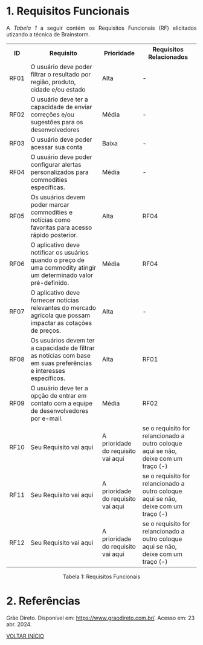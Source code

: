 # 1. Requisitos Funcionais

<p align="justify">A <i>Tabela 1</i> a seguir contém os Requisitos Funcionais (RF) elicitados utizando a técnica de Brainstorm.</p>

<table>
  <tr>
    <th>ID</th>
    <th>Requisito</th>
    <th>Prioridade</th>
    <th>Requisitos Relacionados</th>
  </tr>
  <tr>
    <td>RF01</td>
    <td>O usuário deve poder filtrar o resultado por região, produto, cidade e/ou estado</td>
    <td>Alta</td>
    <td>-</td>
  </tr>
  <tr>
    <td>RF02</td>
    <td>O usuário deve ter a capacidade de enviar correções e/ou sugestões para os desenvolvedores</td>
    <td>Média</td>
    <td>-</td>
  </tr>
  <tr>
    <td>RF03</td>
    <td>O usuário deve poder acessar sua conta</td>
    <td>Baixa</td>
    <td>-</td>
  </tr>
  <tr>
    <td>RF04</td>
    <td>O usuário deve poder configurar alertas personalizados para commodities específicas.</td>
    <td>Média</td>
    <td>-</td>
  </tr>
  <tr>
    <td>RF05</td>
    <td>Os usuários devem poder marcar commodities e notícias como favoritas para acesso rápido posterior.</td>
    <td>Alta</td>
    <td>RF04</td>
  </tr>
  <tr>
   <tr>
    <td>RF06</td>
    <td>O aplicativo deve notificar os usuários quando o preço de uma commodity atingir um determinado valor pré-definido.</td>
    <td>Média</td>
    <td>RF04</td>
  <tr>
    <td>RF07</td>
    <td>O aplicativo deve fornecer notícias relevantes do mercado agrícola que possam impactar as cotações de preços.</td>
    <td>Alta</td>
    <td>-</td>
  </tr>
  <!-- Linha começa aqui -->
   <tr>
    <td>RF08</td>
    <td>Os usuários devem ter a capacidade de filtrar as notícias com base em suas preferências e interesses específicos.</td>
    <td>Alta</td>
    <td>RF01</td>
  </tr>
  <!-- Linha termina aqui -->
  
  <!-- Linha começa aqui -->
   <tr>
    <td>RF09</td>
    <td>O usuário deve ter a opção de entrar em contato com a equipe de desenvolvedores por e-mail.</td>
    <td>Média</td>
    <td>RF02</td>
  </tr>
  <!-- Linha termina aqui -->
 
  <!-- Linha começa aqui -->
   <tr>
    <td>RF10</td>
    <td>Seu Requisito vai aqui</td>
    <td>A prioridade do requisito vai aqui</td>
    <td> se o requisito for relancionado a outro coloque aqui se não, deixe com um traço (-) </td>
  </tr>
  <!-- Linha termina aqui -->
  
  <!-- Linha começa aqui -->
   <tr>
    <td>RF11</td>
    <td>Seu Requisito vai aqui</td>
    <td>A prioridade do requisito vai aqui</td>
    <td> se o requisito for relancionado a outro coloque aqui se não, deixe com um traço (-) </td>
  </tr>
  <!-- Linha termina aqui -->
 
  <!-- Linha começa aqui -->
   <tr>
    <td>RF12</td>
    <td>Seu Requisito vai aqui</td>
    <td>A prioridade do requisito vai aqui</td>
    <td> se o requisito for relancionado a outro coloque aqui se não, deixe com um traço (-) </td>
  </tr>
  <!-- Linha termina aqui -->
</table>


<div style="text-align: center">
<p>Tabela 1: Requisitos Funcionais</p>
</div>

# 2. Referências

Grão Direto. Disponível em: <https://www.graodireto.com.br/>. Acesso em: 23 abr. 2024.

<a href="../README.md">VOLTAR INÍCIO</a>

